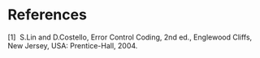 # References
[1]&nbsp; S.Lin and D.Costello, Error Control Coding,  2nd ed., Englewood Cliffs, New Jersey, USA: Prentice-Hall, 2004.
